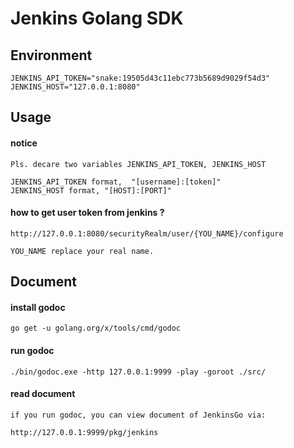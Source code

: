# Jenkins Golang SDK


## Environment

    JENKINS_API_TOKEN="snake:19505d43c11ebc773b5689d9029f54d3"
    JENKINS_HOST="127.0.0.1:8080"
    
## Usage

#### notice    
    Pls. decare two variables JENKINS_API_TOKEN, JENKINS_HOST

    JENKINS_API_TOKEN format,  "[username]:[token]"
    JENKINS_HOST format, "[HOST]:[PORT]"
    
#### how to get user token from jenkins ?
    http://127.0.0.1:8080/securityRealm/user/{YOU_NAME}/configure
    
    YOU_NAME replace your real name.
    
    
## Document
   
#### install godoc
    go get -u golang.org/x/tools/cmd/godoc
    
#### run godoc 
    ./bin/godoc.exe -http 127.0.0.1:9999 -play -goroot ./src/

#### read document
    if you run godoc, you can view document of JenkinsGo via:

    http://127.0.0.1:9999/pkg/jenkins